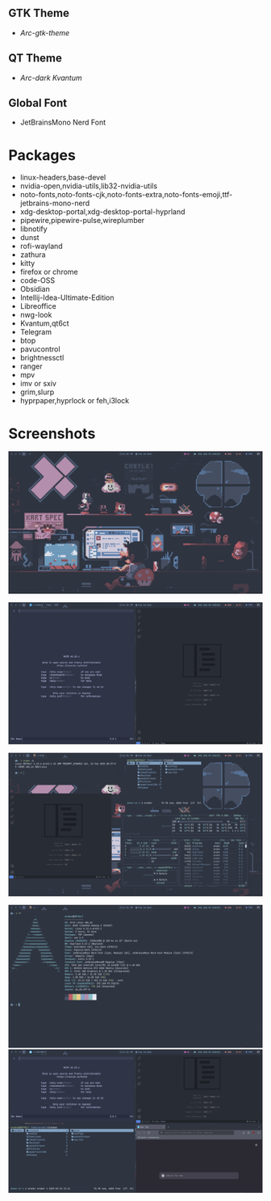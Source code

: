 
## **GTK Theme**
 - *Arc-gtk-theme*

## **QT Theme**
 - *Arc-dark Kvantum*

## **Global Font**
 - JetBrainsMono Nerd Font

# Packages
- linux-headers,base-devel
- nvidia-open,nvidia-utils,lib32-nvidia-utils
- noto-fonts,noto-fonts-cjk,noto-fonts-extra,noto-fonts-emoji,ttf-jetbrains-mono-nerd
- xdg-desktop-portal,xdg-desktop-portal-hyprland
- pipewire,pipewire-pulse,wireplumber
- libnotify
- dunst
- rofi-wayland
- zathura
- kitty
- firefox or chrome
- code-OSS
- Obsidian
- Intellij-Idea-Ultimate-Edition
- Libreoffice
- nwg-look
- Kvantum,qt6ct
- Telegram
- btop
- pavucontrol
- brightnessctl
- ranger
- mpv
- imv or sxiv
- grim,slurp
- hyprpaper,hyprlock or feh,i3lock


# Screenshots

![ss-1](screenshots/screenshot_2025-02-26_23-50-37.png)

![ss-1](screenshots/screenshot_2025-02-26_23-52-42.png)

![ss-2](screenshots/screenshot_2025-02-26_23-56-34.png)

![ss-4](screenshots/screenshot_2025-02-26_23-51-49.png)
![ss-5](screenshots/screenshot_2025-02-26_23-53-15.png)





